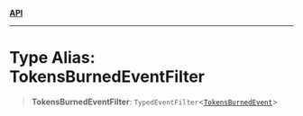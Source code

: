 [**API**](../../../README.md)

***

# Type Alias: TokensBurnedEventFilter

> **TokensBurnedEventFilter**: `TypedEventFilter`\<[`TokensBurnedEvent`](TokensBurnedEvent.md)\>
